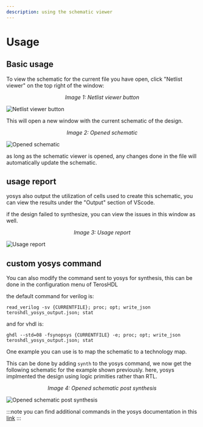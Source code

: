 ```yaml
---
description: using the schematic viewer
---
```

# Usage

## Basic usage 

To view the schematic for the current file you have open, click "Netlist viewer" on the top right of the window:

<p align="center">
<i>Image 1: Netlist viewer button </i>

![Netlist viewer button](/img/schematic_viewer/viewer-button.png)  
</p>

This will open a new window with the current schematic of the design.


<p align="center">
<i>Image 2: Opened schematic </i>

![Opened schematic](/img/schematic_viewer/schemtatic-viewer-window.png)  
</p>


as long as the schematic viewer is opened, any changes done in the file will automatically update the schematic.


## usage report
yosys also output the utilization of cells used to create this schematic, you can view the results under the "Output" section of VScode.

if the design failed to synthesize, you can view the issues in this window as well.

<p align="center">
<i>Image 3: Usage report </i>

![Usage report](/img/schematic_viewer/usage-report.png)  
</p>




## custom yosys command

You can also modify the command sent to yosys for synthesis, this can be done in the configuration menu of TerosHDL

the default command for verilog is:
```
read_verilog -sv {CURRENTFILE}; proc; opt; write_json teroshdl_yosys_output.json; stat
```

and for vhdl is:

```
ghdl --std=08 -fsynopsys {CURRENTFILE} -e; proc; opt; write_json teroshdl_yosys_output.json; stat
```




One example you can use is to map the schematic to a technology map.

This can be done by adding ```synth``` to the yosys command, we now get the following schematic for the example shown previously.
here, yosys implmented the design using logic primities rather than RTL.


<p align="center">
<i>Image 4: Opened schematic post synthesis </i>

![Opened schematic post synthesis](/img/schematic_viewer/schemtic-post-synth.png)  
</p>




:::note
you can find additional commands in the yosys documentation in this [link](https://yosyshq.readthedocs.io/projects/yosys/en/latest/)
:::

